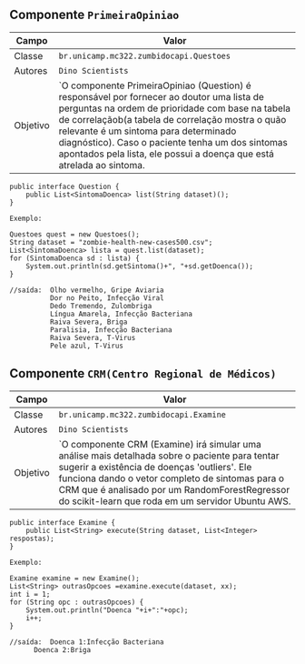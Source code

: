 ## Componente `PrimeiraOpiniao`
Campo | Valor
----- | -----
Classe | `br.unicamp.mc322.zumbidocapi.Questoes`
Autores | `Dino Scientists`
Objetivo | `O componente PrimeiraOpiniao (Question) é responsável por fornecer ao doutor uma lista de perguntas na ordem de prioridade com base na tabela de correlaçãob(a tabela de correlação mostra o quão relevante é um sintoma para determinado diagnóstico). Caso o paciente tenha um dos sintomas apontados pela lista, ele possui a doença que está atrelada ao sintoma.

```
public interface Question {
    public List<SintomaDoenca> list(String dataset)();
}

Exemplo:

Questoes quest = new Questoes();
String dataset = "zombie-health-new-cases500.csv";
List<SintomaDoenca> lista = quest.list(dataset);
for (SintomaDoenca sd : lista) {
    System.out.println(sd.getSintoma()+", "+sd.getDoenca());
}

//saída:  Olho vermelho, Gripe Aviaria
          Dor no Peito, Infecção Viral
          Dedo Tremendo, Zulombriga
          Língua Amarela, Infecção Bacteriana
          Raiva Severa, Briga
          Paralisia, Infecção Bacteriana
          Raiva Severa, T-Virus
          Pele azul, T-Virus 
```

## Componente `CRM(Centro Regional de Médicos)`
Campo | Valor
----- | -----
Classe | `br.unicamp.mc322.zumbidocapi.Examine`
Autores | `Dino Scientists`
Objetivo | `O componente CRM (Examine) irá simular uma análise mais detalhada sobre o paciente para tentar sugerir a existência de doenças 'outliers'. Ele funciona dando o vetor completo de sintomas para o CRM que é analisado por um RandomForestRegressor do scikit-learn que roda em um servidor Ubuntu AWS.


```
public interface Examine {
    public List<String> execute(String dataset, List<Integer> respostas);
}

Exemplo:

Examine examine = new Examine();
List<String> outrasOpcoes =examine.execute(dataset, xx);
int i = 1;
for (String opc : outrasOpcoes) {
	System.out.println("Doenca "+i+":"+opc);
	i++;
}

//saída:  Doenca 1:Infecção Bacteriana
	  Doenca 2:Briga
```
